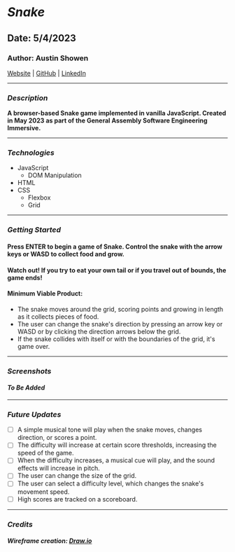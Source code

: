 # **_Snake_**

## Date: 5/4/2023

### Author: Austin Showen

[Website](#) | [GitHub](github.com/austin-showen) | [LinkedIn](#)

---

### **_Description_**

**A browser-based Snake game implemented in vanilla JavaScript. Created in May 2023 as part of the General Assembly Software Engineering Immersive.**

---

### **_Technologies_**

- JavaScript
  - DOM Manipulation
- HTML
- CSS
  - Flexbox
  - Grid

---

### **_Getting Started_**

#### Press ENTER to begin a game of Snake. Control the snake with the arrow keys or WASD to collect food and grow.

#### Watch out! If you try to eat your own tail or if you travel out of bounds, the game ends!

#### Minimum Viable Product:

- The snake moves around the grid, scoring points and growing in length as it collects pieces of food.
- The user can change the snake's direction by pressing an arrow key or WASD or by clicking the direction arrows below the grid.
- If the snake collides with itself or with the boundaries of the grid, it's game over.

---

### **_Screenshots_**

#### _To Be Added_

---

### **_Future Updates_**

- [ ] A simple musical tone will play when the snake moves, changes direction, or scores a point.
- [ ] The difficulty will increase at certain score thresholds, increasing the speed of the game.
- [ ] When the difficulty increases, a musical cue will play, and the sound effects will increase in pitch.
- [ ] The user can change the size of the grid.
- [ ] The user can select a difficulty level, which changes the snake's movement speed.
- [ ] High scores are tracked on a scoreboard.

---

### **_Credits_**

##### Wireframe creation: [Draw.io](draw.io)
